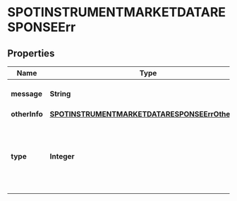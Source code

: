 

# SPOTINSTRUMENTMARKETDATARESPONSEErr


## Properties

| Name | Type | Description | Notes |
|------------ | ------------- | ------------- | -------------|
|**message** | **String** | A message describing the error |  [optional] |
|**otherInfo** | [**SPOTINSTRUMENTMARKETDATARESPONSEErrOtherInfo**](SPOTINSTRUMENTMARKETDATARESPONSEErrOtherInfo.md) |  |  [optional] |
|**type** | **Integer** | A public facing error type. If you want to treat a specific error use the type. |  [optional] |



